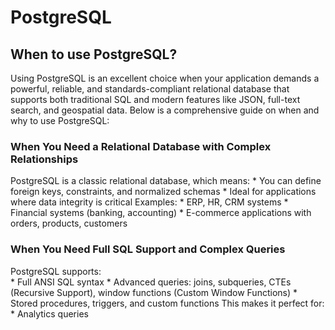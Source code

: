 # PostgreSQL

## When to use PostgreSQL?

Using PostgreSQL is an excellent choice when your application demands a powerful, reliable, and standards-compliant relational database that supports both traditional SQL and modern features like JSON, full-text search, and geospatial data. Below is a comprehensive guide on when and why to use PostgreSQL:

### When You Need a Relational Database with Complex Relationships
PostgreSQL is a classic relational database, which means:
    * You can define foreign keys, constraints, and normalized schemas
    * Ideal for applications where data integrity is critical
Examples:
    * ERP, HR, CRM systems
    * Financial systems (banking, accounting)
    * E-commerce applications with orders, products, customers

### When You Need Full SQL Support and Complex Queries
PostgreSQL supports:  
    * Full ANSI SQL syntax
    * Advanced queries: joins, subqueries, CTEs (Recursive Support), window functions (Custom Window Functions)
    * Stored procedures, triggers, and custom functions
This makes it perfect for:
    * Analytics queries